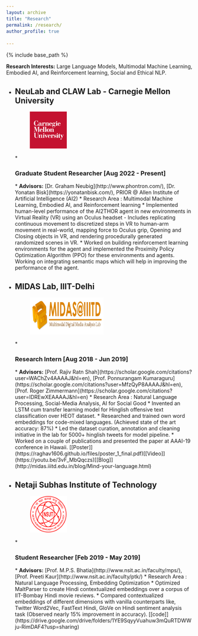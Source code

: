 ```yaml
---
layout: archive
title: "Research"
permalink: /research/
author_profile: true

---
```


{% include base_path %}

<b>Research Interests:</b> Large Language Models, Multimodal Machine Learning, Embodied AI, and Reinforcement learning, Social and Ethical NLP.

* <h2>NeuLab and CLAW Lab - Carnegie Mellon University</h2>
  <figure>
  <img src="/images/logocmu.png" style="width:100px;height:100px;">
  </figure>
  * <h3>Graduate Student Researcher [Aug 2022 - Present]</h3> 
    * <b>Advisors:</b> [Dr. Graham Neubig](http://www.phontron.com/), [Dr. Yonatan Bisk](https://yonatanbisk.com/), PRIOR @ Allen Institute of Artificial Intelligence (AI2)
    * Research Area : Multimodal Machine Learning, Embodied AI, and Reinforcement learning
    * Implemented human-level performance of the AI2THOR agent in new environments in Virtual Reality (VR) using an Oculus headset - Includes replicating continuous movement to discretized steps in VR to human-arm movement in real-world, mapping force to Oculus grip, Opening and Closing objects in VR, and rendering procedurally generated randomized scenes in VR.
    * Worked on building reinforcement learning environments for the agent and implemented the Proximity Policy Optimization Algorithm (PPO) for these environments and agents. Working on integrating semantic maps which will help in improving the performance of the agent. 

* <h2>MIDAS Lab, IIIT-Delhi</h2>
  <figure>
  <img src="/images/logomidas.png" alt="flower" style="width:200px;height:100px;">
  </figure>
  * <h3>Research Intern [Aug 2018 - Jun 2019]</h3>
    * <b>Advisors:</b> [Prof. Rajiv Ratn Shah](https://scholar.google.com/citations?user=WAChZv4AAAAJ&hl=en), [Prof. Ponnurangam Kumaraguru](https://scholar.google.com/citations?user=MfzQyP8AAAAJ&hl=en), [Prof. Roger Zimmermann](https://scholar.google.com/citations?user=IDREwXEAAAAJ&hl=en)
    * Research Area : Natural Language Processing, Social-Media Analysis, AI for Social Good
    * Invented an LSTM cum transfer learning model for Hinglish offensive text classification over HEOT dataset.
    * Researched and trained own word embeddings for code-mixed languages. (Achieved state of the art accuracy: 87%)
    * Led the dataset curation, annotation and cleaning initiative in the lab for 5000+ hinglish tweets for model pipeline.
    * Worked on a couple of publications and presented the paper at AAAI-19 conference in Hawaii. [[Poster]](https://raghav1606.github.io/files/poster_1_final.pdf)[[Video]](https://youtu.be/3vF_MbQqczs)[[Blog]](http://midas.iiitd.edu.in/blog/Mind-your-language.html)

* <h2>Netaji Subhas Institute of Technology</h2>
  <figure>
  <img src="/images/logonsut.png" style="width:100px;height:100px;">
  </figure>
  * <h3>Student Researcher [Feb 2019 - May 2019]</h3> 
    * <b>Advisors:</b> [Prof. M.P.S. Bhatia](http://www.nsit.ac.in/faculty/mps/), [Prof. Preeti Kaur](http://www.nsit.ac.in/faculty/ptk/)
    * Research Area : Natural Language Processing, Embedding Optimization
    * Optimized MaltParser to create Hindi contextualized embeddings over a corpus of IIT-Bombay Hindi movie reviews.
    * Compared contextualized embeddings of different dimensions with vanilla counterparts like, Twitter Word2Vec, FastText Hindi, GloVe on Hindi sentiment analysis task (Observed nearly 15% improvement in accuracy). [[code]](https://drive.google.com/drive/folders/1YE9SqyyVuahuw3mQuRTDWWju-RimDAF4?usp=sharing)